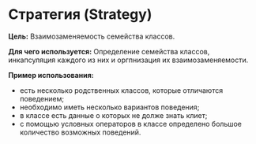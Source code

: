 # Стратегия (Strategy)
**Цель:**
Взаимозаменяемость семейства классов.

**Для чего используется:**
Определение семейства классов, инкапсуляция каждого из них и оргпнизация их взаимозаменяемости.

**Пример использования:**
- есть несколько родственных классов, которые отличаются поведением;
- необходимо иметь несколько вариантов поведения;
- в классе есть данные о которых не долже знать клиет;
- с помощью условных операторов в классе определено большое количество возможных поведений.
